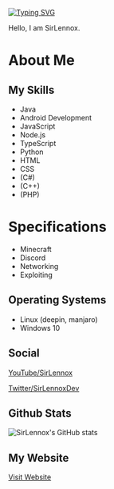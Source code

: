 [![Typing SVG](https://readme-typing-svg.herokuapp.com?size=60&color=ff0d59&vCenter=true&height=100&lines=SirLennox)](https://git.io/typing-svg)

Hello, I am SirLennox.

# About Me

## My Skills
- Java
- Android Development
- JavaScript
- Node.js
- TypeScript
- Python
- HTML
- CSS
- (C#)
- (C++)
- (PHP)

# Specifications
- Minecraft
- Discord
- Networking
- Exploiting

## Operating Systems
- Linux (deepin, manjaro)
- Windows 10


## Social

[YouTube/SirLennox](https://youtube.com/channel/UCaohO-Gcx6HKJ2x-ns-T04Q)

[Twitter/SirLennoxDev](https://twitter.com/SirLennoxDev)

## Github Stats

![SirLennox's GitHub stats](https://github-readme-stats.vercel.app/api?username=SirLennox&show_icons=true&theme=radical&title_color=ff006e&text_color=cd63ff&icon_color=ff0087)

## My Website
[Visit Website](https://sirlennox.ams-01.rexum.space/)
